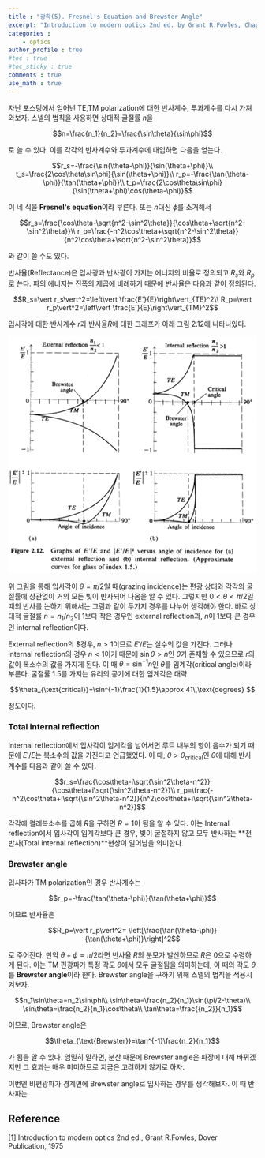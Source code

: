 ```yaml
---
title : "광학(5). Fresnel's Equation and Brewster Angle"
excerpt: "Introduction to modern optics 2nd ed. by Grant R.Fowles, Chap.2"
categories :
    - optics
author_profile : true
#toc : true
#toc_sticky : true
comments : true
use_math : true
---
```


자난 포스팅에서 얻어낸 TE,TM polarization에 대한 반사계수, 투과계수를 다시 가져와보자. 스넬의 법칙을 사용하면 상대적 굴절률 $n$을

$$n=\frac{n_1}{n_2}=\frac{\sin\theta}{\sin\phi}$$

로 쓸 수 있다. 이를 각각의 반사계수와 투과계수에 대입하면 다음을 얻는다.

$$r_s=-\frac{\sin(\theta-\phi)}{\sin(\theta+\phi)}\\
t_s=\frac{2\cos\theta\sin\phi}{\sin(\theta+\phi)}\\
r_p=-\frac{\tan(\theta-\phi)}{\tan(\theta+\phi)}\\
t_p=\frac{2\cos\theta\sin\phi}{\sin(\theta+\phi)\cos(\theta-\phi)}$$

이 네 식을 **Fresnel's equation**이라 부른다. 또는 $n$대신 $\phi$를 소거해서

$$r_s=\frac{\cos\theta-\sqrt{n^2-\sin^2\theta}}{\cos\theta+\sqrt{n^2-\sin^2\theta}}\\
r_p=\frac{-n^2\cos\theta+\sqrt{n^2-\sin^2\theta}}{n^2\cos\theta+\sqrt{n^2-\sin^2\theta}}$$

와 같이 쓸 수도 있다.

반사율(Reflectance)은 입사광과 반사광이 가지는 에너지의 비율로 정의되고 $R_s$와 $R_p$로 쓴다. 파의 에너지는 진폭의 제곱에 비례하기 때문에 반사율은 다음과 같이 정의된다.

$$R_s=\vert r_s\vert^2=\left\vert \frac{E'}{E}\right\vert_{TE}^2\\
R_p=\vert r_p\vert^2=\left\vert \frac{E'}{E}\right\vert_{TM}^2$$

입사각에 대한 반사계수 $r$과 반사율$R$에 대한 그래프가 아래 그림 2.12에 나타나있다.

![ex_screenshot](/assets/images/OPTICS/fig-2.12.jpg)

위 그림을 통해 입사각이 $\theta=\pi/2$일 때(grazing incidence)는 편광 상태와 각각의 굴절률에 상관없이 거의 모든 빛이 반사되어 나옴을 알 수 있다. 그렇지만 $0<\theta<\pi/2$일 때의 반사를 논하기 위해서는 그림과 같이 두가지 경우를 나누어 생각해야 한다. 바로 상대적 굴절률 $n=n_1/n_2$이 $1$보다 작은 경우인 external reflection과, $n$이 $1$보다 큰 경우인 internal reflection이다.

External reflection의 $경우, $n>1$이므로 $E'/E$는 실수의 값을 가진다. 그러나 internal reflection의 경우 $n<1$이기 때문에 $\sin\theta>n$인 $\theta$가 존재할 수 있으므로 $r$의 값이 복소수의 값을 가지게 된다. 이 때 $\theta=\sin^{-1}n$인 $\theta$를 임계각(critical angle)이라 부른다. 굴절률 $1.5$를 가지는 유리의 공기에 대한 임계각은 대략

$$\theta_{\text{critical}}=\sin^{-1}\frac{1}{1.5}\approx 41\,\text{degrees} $$

정도이다.

### Total internal reflection

Internal reflection에서 입사각이 임계각을 넘어서면 루트 내부의 항이 음수가 되기 때문에 $E'/E$는 복소수의 값을 가진다고 언급했었다. 이 때, $\theta>\theta_{\text{critical}}$인 $\theta$에 대해 반사계수를 다음과 같이 쓸 수 있다.

$$r_s=\frac{\cos\theta-i\sqrt{\sin^2\theta-n^2}}{\cos\theta+i\sqrt{\sin^2\theta-n^2}}\\
r_p=\frac{-n^2\cos\theta+i\sqrt{\sin^2\theta-n^2}}{n^2\cos\theta+i\sqrt{\sin^2\theta-n^2}}$$

각각에 켤레복소수를 곱해 $R$을 구하면 $R=1$이 됨을 알 수 있다. 이는 Internal reflection에서 입사각이 임계각보다 큰 경우, 빛이 굴절하지 않고 모두 반사하는 **전반사(Total internal reflection)**현상이 일어남을 의미한다. 

### Brewster angle

입사파가 TM polarization인 경우 반사계수는

$$r_p=-\frac{\tan(\theta-\phi)}{\tan(\theta+\phi)}$$

이므로 반사율은

$$R_p=\vert r_p\vert^2= \left[\frac{\tan(\theta-\phi)}{\tan(\theta+\phi)}\right]^2$$

로 주어진다. 만약 $\theta +\phi=\pi/2$라면 반사율 $R$의 분모가 발산하므로 $R$은 $0$으로 수렴하게 된다. 이는 TM 편광파가 특정 각도 $\theta$에서 모두 굴절됨을 의미하는데, 이 때의 각도 $\theta$를 **Brewster angle**이라 한다. Brewster angle을 구하기 위해 스넬의 법칙을 적용시켜보자.

$$n_1\sin\theta=n_2\sin\phi\\
\sin\theta=\frac{n_2}{n_1}\sin(\pi/2-\theta)\\
\sin\theta=\frac{n_2}{n_1}\cos\theta\\
\tan\theta=\frac{{n_2}}{n_1}$$

이므로, Brewster angle은

$$\theta_{\text{Brewster}}=\tan^{-1}\frac{n_2}{n_1}$$

가 됨을 알 수 있다. 엄밀히 말하면, 분산 때문에 Brewster angle은 파장에 대해 바뀌겠지만 그 효과는 매우 미미하므로 지금은 고려하지 않기로 하자.

이번엔 비편광파가 경계면에 Brewster angle로 입사하는 경우를 생각해보자. 이 때 반사파는 





## Reference

[1] Introduction to modern optics 2nd ed., Grant R.Fowles, Dover Publication, 1975
